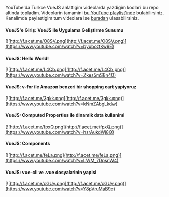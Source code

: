 YouTube'da Turkce VueJS anlattigim videolarda yazdigim kodlari bu repo altinda topladim. Videolarin tamamini [bu YouTube playlist'inde](https://www.youtube.com/playlist?list=PLa3NvhdFWNipwk1KXeUpVQnAiAfuBw4El) bulabilirsiniz. Kanalimda paylastigim tum videolara ise [buradan](https://www.youtube.com/c/fatihacet) ulasabilirsiniz.


#### VueJS'e Giriş: VueJS ile Uygulama Geliştirme Sunumu
[![http://f.acet.me/O8SV.png](http://f.acet.me/O8SV.png)](https://www.youtube.com/watch?v=byuboztKw9E)

#### VueJS: Hello World!
[![http://f.acet.me/L4Cb.png](http://f.acet.me/L4Cb.png)](https://www.youtube.com/watch?v=Zkes5mS8n40)

#### VueJS: v-for ile Amazon benzeri bir shopping cart yapiyoruz
[![http://f.acet.me/3gkk.png](http://f.acet.me/3gkk.png)](https://www.youtube.com/watch?v=kNmZAbgLkdw)

#### VueJS: Computed Properties ile dinamik data kullanimi
[![http://f.acet.me/fpxQ.png](http://f.acet.me/fpxQ.png)](https://www.youtube.com/watch?v=hsrAukdWj8Q)

#### VueJS: Components
[![http://f.acet.me/feLa.png](http://f.acet.me/feLa.png)](https://www.youtube.com/watch?v=LWM_7DpsnW4)

#### VueJS: vue-cli ve .vue dosyalarinin yapisi 

[![http://f.acet.me/cGUy.png](http://f.acet.me/cGUy.png)](https://www.youtube.com/watch?v=Y8pVruMaB9c)

